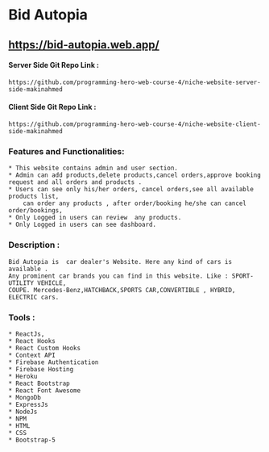# Bid Autopia



## https://bid-autopia.web.app/

#### Server Side Git Repo Link : 
    https://github.com/programming-hero-web-course-4/niche-website-server-side-makinahmed

#### Client Side Git Repo Link : 
    https://github.com/programming-hero-web-course-4/niche-website-client-side-makinahmed   

### Features and Functionalities:

    * This website contains admin and user section.
    * Admin can add products,delete products,cancel orders,approve booking request and all orders and products .
    * Users can see only his/her orders, cancel orders,see all available products list,
        can order any products , after order/booking he/she can cancel order/bookings,
    * Only Logged in users can review  any products.
    * Only Logged in users can see dashboard.


### Description : 

    Bid Autopia is  car dealer's Website. Here any kind of cars is available . 
    Any prominent car brands you can find in this website. Like : SPORT-UTILITY VEHICLE,
    COUPE. Mercedes-Benz,HATCHBACK,SPORTS CAR,CONVERTIBLE , HYBRID, ELECTRIC cars.

### Tools : 

    * ReactJs,
    * React Hooks
    * React Custom Hooks
    * Context API
    * Firebase Authentication
    * Firebase Hosting
    * Heroku 
    * React Bootstrap
    * React Font Awesome
    * MongoDb
    * ExpressJs
    * NodeJs
    * NPM
    * HTML
    * CSS
    * Bootstrap-5
    


